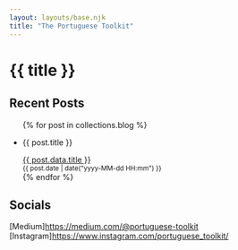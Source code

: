 ```yaml
---
layout: layouts/base.njk
title: "The Portuguese Toolkit"
---
```


<h1>{{ title }}</h1>

## Recent Posts

<ul>
{% for post in collections.blog %}
  <li>
    <p>{{ post.title }}</p>
    <a href="{{ post.url }}">{{ post.data.title }}</a><br />
    <small>{{ post.date | date("yyyy-MM-dd HH:mm") }}</small>
  </li>
{% endfor %}
</ul>

## Socials

[Medium]https://medium.com/@portuguese-toolkit
[Instagram]https://www.instagram.com/portuguese_toolkit/